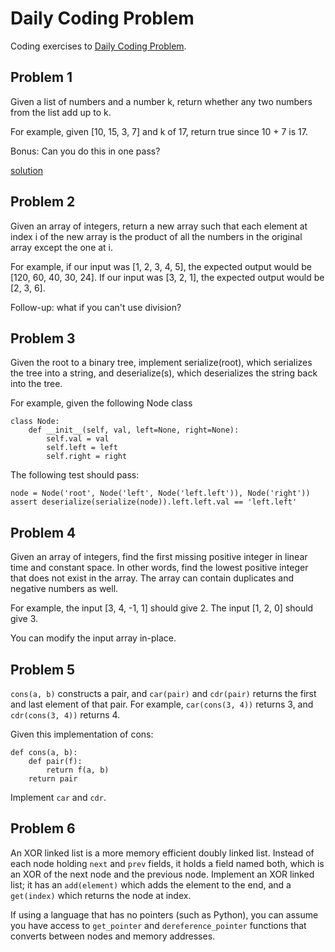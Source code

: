 # Daily Coding Problem
Coding exercises to [Daily Coding Problem](https://www.dailycodingproblem.com/).  


## Problem 1 
Given a list of numbers and a number k, return whether any two numbers from the list add up to k. 

For example, given [10, 15, 3, 7] and k of 17, return true since 10 + 7 is 17. 

Bonus: Can you do this in one pass?

[solution](https://github.com/xning11/DailyCodingProblem/blob/master/solutions/ps1.py) 


## Problem 2 
Given an array of integers, return a new array such that each element at index i of the new array is the product of all the numbers in the original array except the one at i.

For example, if our input was [1, 2, 3, 4, 5], the expected output would be [120, 60, 40, 30, 24]. If our input was [3, 2, 1], the expected output would be [2, 3, 6].

Follow-up: what if you can't use division?


## Problem 3 
Given the root to a binary tree, implement serialize(root), which serializes the tree into a string, and deserialize(s), which deserializes the string back into the tree.

For example, given the following Node class

``` 
class Node:
    def __init__(self, val, left=None, right=None):
        self.val = val
        self.left = left
        self.right = right
```

The following test should pass:

```
node = Node('root', Node('left', Node('left.left')), Node('right'))
assert deserialize(serialize(node)).left.left.val == 'left.left'
```


## Problem 4 
Given an array of integers, find the first missing positive integer in linear time and constant space. In other words, find the lowest positive integer that does not exist in the array. The array can contain duplicates and negative numbers as well.

For example, the input [3, 4, -1, 1] should give 2. The input [1, 2, 0] should give 3.

You can modify the input array in-place.


## Problem 5 
```cons(a, b)``` constructs a pair, and ```car(pair)``` and ```cdr(pair)``` returns the first and last element of that pair. For example, ```car(cons(3, 4))``` returns 3, and ```cdr(cons(3, 4))``` returns 4.

Given this implementation of cons:

```
def cons(a, b):
    def pair(f):
        return f(a, b)
    return pair
```

Implement ```car``` and ```cdr```.


## Problem 6 
An XOR linked list is a more memory efficient doubly linked list. Instead of each node holding ```next``` and ```prev``` fields, it holds a field named both, which is an XOR of the next node and the previous node. Implement an XOR linked list; it has an ```add(element)``` which adds the element to the end, and a ```get(index)``` which returns the node at index.

If using a language that has no pointers (such as Python), you can assume you have access to ```get_pointer``` and ```dereference_pointer``` functions that converts between nodes and memory addresses.